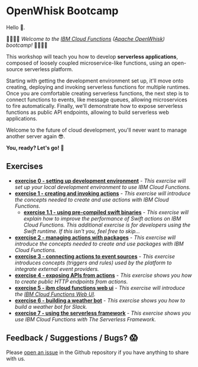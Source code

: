 # OpenWhisk Bootcamp

Hello 👋.

👩‍💻👨‍💻 *Welcome to the [IBM Cloud Functions](https://console.bluemix.net/openwhisk/) ([Apache OpenWhisk](http://openwhisk.incubator.apache.org/)) bootcamp!* 👩‍💻👨‍💻

This workshop will teach you how to develop **serverless applications**, composed of loosely coupled microservice-like functions, using an open-source serverless platform.

Starting with getting the development environment set up, it'll move onto creating, deploying and invoking serverless functions for multiple runtimes. Once you are comfortable creating serverless functions, the next step is to connect functions to events, like message queues, allowing microservices to fire automatically. Finally, we'll demonstrate how to expose serverless functions as public API endpoints, allowing to build serverless web applications. 

Welcome to the future of cloud development, you'll never want to manage another server again 😎.

**You, ready? Let's go!** 🚗

## Exercises

- [**exercise 0 - setting up development environment**](ex0%20-%20setting%20up%20development%20environment/README.md) - *This exercise will set up your local development environment to use IBM Cloud Functions.*
- [**exercise 1 -  creating and invoking actions**](ex1%20-%20creating%20and%20invoking%20actions/README.md) - *This exercise will introduce the concepts needed to create and use actions with IBM Cloud Functions.*
  - [**exercise 1.1 - using pre-compiled swift binaries**](ex1.1%20-%20using%20pre-compiled%20swift%20binaries) - *This exercise will explain how to improve the performance of Swift actions on IBM Cloud Functions. This additional exercise is for developers using the Swift runtime. If this isn't you, feel free to skip…*
- **[exercise 2 - managing actions with packages](ex2%20-%20managing%20actions%20with%20packages)** - *This exercise will introduce the concepts needed to create and use packages with IBM Cloud Functions.*
- **[exercise 3 - connecting actions to event sources](ex3%20-%20connecting%20actions%20to%20event%20sources/)** - *This exercise introduces concepts (triggers and rules) used by the platform to integrate external event providers.*
- **[exercise 4 - exposing APIs from actions](ex4%20-%20exposing%20APIs%20from%20actions)** - *This exercise shows you how to create public HTTP endpoints from actions.* 
- [**exercise 5 - ibm cloud functions web ui**](ex5%20-%20ibm%20cloud%20functions%20web%20ui) - *This exercise will introduce the [IBM Cloud Functions Web UI](https://console.bluemix.net/openwhisk/).* 
- [**exercise 6 - building a weather bot**](ex6%20-%20building%20a%20weather%20bot) - *This exercise shows you how to build a weather bot for Slack.*
- [**exercise 7 - using the serverless framework**](ex7%20-%20using%20the%20serverless%20framework) - *This exercise shows you use IBM Cloud Functions with The Serverless Framework.* 

## Feedback / Suggestions / Bugs? 😱

Please [open an issue](https://github.com/IBM-Cloud/openwhisk-workshops/issues) in the Github repository if you have anything to share with us.

